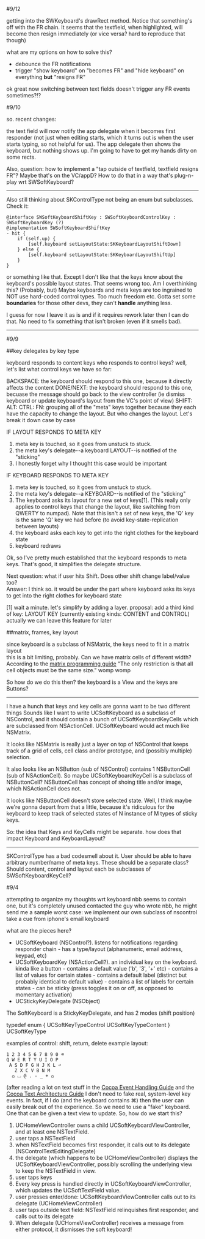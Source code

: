 #9/12

getting into the SWKeyboard's drawRect method. Notice that something's off with the FR chain. It seems that the textfield, when highlighted, will become then resign immediately (or vice versa? hard to reproduce that though)

what are my options on how to solve this?

- debounce the FR notifications
- trigger "show keyboard" on "becomes FR" and "hide keyboard" on everything **but** "resigns FR"

ok great now switching between text fields doesn't trigger any FR events sometimes?!?

#9/10

so. recent changes:

the text field will now notify the app delegate when it becomes first responder (not just when editing starts, which it turns out is when the user starts typing, so not helpful for us). The app delegate then shows the keyboard, but nothing shows up. I'm going to have to get my hands dirty on some rects.

Also, question: how to implement a "tap outside of textfield, textfield resigns FR"? Maybe that's on the VC/appD? How to do that in a way that's plug-n-play wrt SWSoftKeyboard?

---

Also still thinking about SKControlType not being an enum but subclasses. Check it:

    @interface SWSoftKeyboardShiftKey : SWSoftKeyboardControlKey : SWSoftKeyboardKey (?)
    @implementation SWSoftKeyboardShiftKey
    - hit {
        if (self.up) {
            [self.keyboard setLayoutState:SKKeyboardLayoutShiftDown]
        } else {
            [self.keyboard setLayoutState:SKKeyboardLayoutShiftUp]
        }
    }

or something like that. Except I don't like that the keys know about the keyboard's possible layout states. That seems wrong too. Am I overthinking this? (Probably, but) Maybe keyboards and meta keys are too ingrained to NOT use hard-coded control types. Too much freedom etc. Gotta set some **boundaries** for those other devs, they can't **handle** anything less.

I guess for now I leave it as is and if it requires rework later then I can do that. No need to fix something that isn't broken (even if it smells bad).

---



#9/9

##key delegates by key type

keyboard responds to content keys
who responds to control keys? well, let's list what control keys we have so far:

BACKSPACE: the keyboard should respond to this one, because it directly affects the content
DONE/NEXT: the keyboard should respond to this one, becuase the message should go back to the view controller (ie dismiss keyboard or update keyboard's layout from the VC's point of view)
SHIFT:
ALT:
CTRL:
FN: grouping all of the "meta" keys together because they each have the capacity to change the layout. But who changes the layout. Let's break it down case by case

IF LAYOUT RESPONDS TO META KEY

1. meta key is touched, so it goes from unstuck to stuck.
2. the meta key's delegate--a keyboard LAYOUT--is notified of the "sticking"
3. I honestly forget why I thought this case would be important

IF KEYBOARD RESPONDS TO META KEY

1. meta key is touched, so it goes from unstuck to stuck.
2. the meta key's delegate--a KEYBOARD--is notified of the "sticking"
3. The keyboard asks its layout for a new set of keys[1]. (This really only applies to control keys that change the layout, like switching from QWERTY to numpad). Note that this isn't a set of new keys, the 'Q' key is the same 'Q' key we had before (to avoid key-state-replication between layouts)
4. the keyboard asks each key to get into the right clothes for the keyboard state
5. keyboard redraws

Ok, so I've pretty much established that the keyboard responds to meta keys. That's good, it simplifies the delegate structure.

Next question: what if user hits Shift. Does other shift change label/value too?  
Answer: I think so. it would be under the part where keyboard asks its keys to get into the right clothes for keyboard state

[1] wait a minute. let's simplify by adding a layer.
proposal: add a third kind of key: LAYOUT KEY
(currently existing kinds: CONTENT and CONTROL)
actually we can leave this feature for later

##matrix, frames, key layout

since keyboard is a subclass of NSMatrix, the keys need to fit in a matrix layout  
this is a bit limiting, probably. Can we have matrix cells of different width? According to the [matrix programming guide](https://developer.apple.com/library/mac/documentation/Cocoa/Conceptual/Matrix/Concepts/AboutMatrices.html#//apple_ref/doc/uid/20000104-BCICHAAG)
"The only restriction is that all cell objects must be the same size." womp womp

So how do we do this then? the keyboard is a View and the keys are Buttons?

-----

I have a hunch that keys and key cells are gonna want to be two different things
Sounds like I want to write UCSoftKeyboard as a subclass of NSControl, and it should contain a bunch of UCSoftKeyboardKeyCells which are subclassed from NSActionCell.
UCSoftKeyboard would act much like NSMatrix.

It looks like NSMatrix is really just a layer on top of NSControl that keeps track of a grid of cells, cell class and/or prototype, and (possibly multiple) selection.

It also looks like an NSButton (sub of NSControl) contains 1 NSButtonCell (sub of NSActionCell). So maybe UCSoftKeyboardKeyCell is a subclass of NSButtonCell? NSButtonCell has concept of shoing title and/or image, which NSActionCell does not.

It looks like NSButtonCell doesn't store selected state. Well, I think maybe we're gonna depart from that a little, because it's ridiculous for the keyboard to keep track of selected states of N instance of M types of sticky keys.

So: the idea that Keys and KeyCells might be separate. how does that impact Keyboard and KeyboardLayout?

----

SKControlType has a bad codesmell about it. User should be able to have arbitrary number/name of meta keys. These should be a separate class?  
Should content, control and layout each be subclasses of SWSoftKeyboardKeyCell?


#9/4

attempting to organize my thoughts wrt keyboard
nbb seems to contain one, but it's completely unused
contacted the guy who wrote nbb, he might send me a sample
worst case: we implement our own subclass of nscontrol
take a cue from iphone's email keyboard

what are the pieces here?
- UCSoftKeyboard (NSControl?). listens for notifications regarding responder chain
        - has a type/layout (alphanumeric, email address, keypad, etc)
- UCSoftKeyboardKey (NSActionCell?). an individual key on the keyboard. kinda like a button
        - contains a default value ('b', '3', '+' etc)
        - contains a list of values for certain states
        - contains a default label (distinct but probably identical to default value)
        - contains a list of labels for certain states
        - can be sticky (press toggles it on or off, as opposed to momentary activation)
- UCStickyKeyDelegate (NSObject)

The SoftKeyboard is a StickyKeyDelegate, and has 2 modes (shift position)

typedef enum {
    UCSoftKeyTypeControl
    UCSoftKeyTypeContent
} UCSoftKeyType

examples of control: shift, return, delete
example layout:

    1 2 3 4 5 6 7 8 9 0 ⌫
    Q W E R T Y U I O P
     A S D F G H J K L ⏎
       Z X C V B N M
      ⌂ ⌴ @ . - _ + ⌂
 
(after reading a lot on text stuff in the [Cocoa Event Handling Guide](https://developer.apple.com/library/mac/documentation/Cocoa/Conceptual/EventOverview/HandlingKeyEvents/HandlingKeyEvents.html) and the [Cocoa Text Architecture Guide](https://developer.apple.com/LIBRARY/mac/documentation/TextFonts/Conceptual/CocoaTextArchitecture/TextEditing/TextEditing.html#//apple_ref/doc/uid/TP40009459-CH3-SW1)
I don't need to fake real, system-level key events. In fact, if I do (and the keyboard contains ⌘) then the user can easily break out of the experience.
So we need to use a "fake" keyboard. One that can be given a text view to update. So, how do we start this?

1. UCHomeViewController owns a child UCSoftKeyboardViewController, and at least one NSTextField.
2. user taps a NSTextField
3. when NSTextField becomes first responder, it calls out to its delegate (NSControlTextEditingDelegate)
4. the delegate (which happens to be UCHomeViewController) displays the UCSoftKeyboardViewController, possibly scrolling the underlying view to keep the NSTextField in view.
5. user taps keys
6. Every key press is handled directly in UCSoftKeyboardViewController, which updates the UCSoftTextField value.
7. user presses enter/done: UCSoftKeyboardViewController calls out to its delegate (UCHomeViewController)
8. user taps outside text field: NSTextField relinquishes first responder, and calls out to its delegate
9. When delegate (UCHomeViewController) receives a message from either protocol, it dismisses the soft keyboard!
